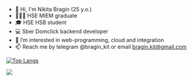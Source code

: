 * 👋 Hi, I'm Nikita Bragin (25 y.o.)
* 👨🏻‍🎓 HSE MIEM graduate
* 🎓 HSE HSB student
* 💻 Sber Domclick backend developer
* 👀 I’m interested in web-programming, cloud and integration
* 📫 Reach me by telegram @bragin_kit or email bragin.kit@gmail.com

[![Top Langs](https://github-readme-stats.vercel.app/api/top-langs/?username=braginkit&layout=compact)](https://github.com/anuraghazra/github-readme-stats)

![](https://komarev.com/ghpvc/?username=braginkit)
